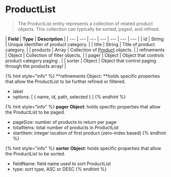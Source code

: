 # ProductList

> The ProductList entity represents a collection of related product objects.  This collection can typically be sorted, paged, and refined.

| **Field** | **Type** | **Description** |
| --- | --- | --- | --- | --- | --- | --- |
| id | String | Unique identifier of product category. |
| title | String | Title of product category. |
| products | Array | Collection of [Product](product.md) objects. |
| refinements | Object | Collection of filter objects. |
| pager | Object | Object that controls product category paging . |
| sorter | Object | Object that control paging through the products array/ |

{% hint style="info" %}
**refinements Object: **holds specific properties that allow the ProductList to be further refined or filtered.

* label
* options: \[ { name, id, path, selected  } \]
{% endhint %}

{% hint style="info" %}
**pager Object**:  holds specific properties that allow the ProductList to be paged.

* pageSize:  number of products to return per page
* totalItems: total number of products in ProductList
* startItem:  integer location of first product \(zero-index based\)
{% endhint %}

{% hint style="info" %}
**sorter** **Object**: holds specific properties that allow the ProductList to be sorted.

* fieldName:  field name used to sort ProductList
* type: sort type, ASC or DESC
{% endhint %}

  






